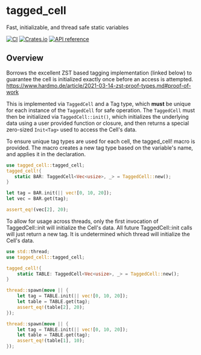 # tagged\_cell
Fast, initializable, and thread safe static variables

[![CI](https://github.com/Dasch0/tagged_cell/actions/workflows/rust.yml/badge.svg)](https://github.com/Dasch0/tagged_cell/actions/workflows/rust.yml)
[![Crates.io](https://img.shields.io/crates/v/tagged_cell.svg)](https://crates.io/crates/tagged_cell)
[![API reference](https://docs.rs/once_cell/badge.svg)](https://docs.rs/tagged_cell/)

## Overview
Borrows the excellent ZST based tagging implementation (linked below) to guarantee the cell
is initialized exactly once before an access is attempted.
<https://www.hardmo.de/article/2021-03-14-zst-proof-types.md#proof-of-work>

This is implemented via `TaggedCell` and a Tag type, which **must** be unique for
each instance of the `TaggedCell` for safe operation. The `TaggedCell` must then be initialized
via `TaggedCell::init()`, which initializes the underlying data using a user provided function or closure,
and then returns a special zero-sized `Init<Tag>` used to access the Cell's data.

To ensure unique tag types are used for each cell, the tagged\_cell! macro is provided. The
macro creates a new tag type based on the variable's name, and applies it in the declaration.
```rust
use tagged_cell::tagged_cell;
tagged_cell!{
   static BAR: TaggedCell<Vec<usize>, _> = TaggedCell::new();
}

let tag = BAR.init(|| vec![0, 10, 20]);
let vec = BAR.get(tag);

assert_eq!(vec[2], 20);
```

To allow for usage across threads, only the first invocation of TaggedCell::init will initialize the
Cell's data. All future TaggedCell::init calls will just return a new tag. It is undetermined which
thread will initialize the Cell's data.
```rust
use std::thread;
use tagged_cell::tagged_cell;

tagged_cell!{
    static TABLE: TaggedCell<Vec<usize>, _> = TaggedCell::new();
}

thread::spawn(move || {
    let tag = TABLE.init(|| vec![0, 10, 20]);
    let table = TABLE.get(tag);
    assert_eq!(table[2], 20);
});

thread::spawn(move || {
    let tag = TABLE.init(|| vec![0, 10, 20]);
    let table = TABLE.get(tag);
    assert_eq!(table[1], 10);
});

```

